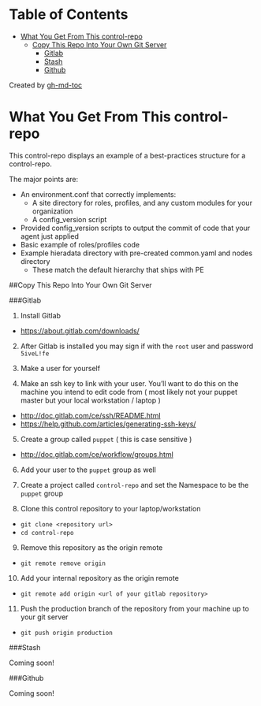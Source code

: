 Table of Contents
=================

  * [What You Get From This control\-repo](#what-you-get-from-this-control-repo)
    * [Copy This Repo Into Your Own Git Server](#copy-this-repo-into-your-own-git-server)
      * [Gitlab](#gitlab)
      * [Stash](#stash)
      * [Github](#github)

Created by [gh-md-toc](https://github.com/ekalinin/github-markdown-toc.go)

# What You Get From This control-repo

This control-repo displays an example of a best-practices structure for a control-repo.  

The major points are:
 - An environment.conf that correctly implements:
   - A site directory for roles, profiles, and any custom modules for your organization
   - A config_version script 
 - Provided config_version scripts to output the commit of code that your agent just applied
 - Basic example of roles/profiles code
 - Example hieradata directory with pre-created common.yaml and nodes directory 
   - These match the default hierarchy that ships with PE

##Copy This Repo Into Your Own Git Server

###Gitlab

1. Install Gitlab
 - https://about.gitlab.com/downloads/

2. After Gitlab is installed you may sign if with the `root` user and password `5iveL!fe`

3. Make a user for yourself

4. Make an ssh key to link with your user.  You’ll want to do this on the machine you intend to edit code from ( most likely not your puppet master but your local workstation / laptop )
 - http://doc.gitlab.com/ce/ssh/README.html
 - https://help.github.com/articles/generating-ssh-keys/

5. Create a group called `puppet` ( this is case sensitive )
 - http://doc.gitlab.com/ce/workflow/groups.html

6. Add your user to the `puppet` group as well

7. Create a project called `control-repo` and set the Namespace to be the `puppet` group

8. Clone this control repository to your laptop/workstation
 - `git clone <repository url>`
 - `cd control-repo`

9. Remove this repository as the origin remote 
 - `git remote remove origin`

10. Add your internal repository as the origin remote
 - `git remote add origin <url of your gitlab repository>`

11. Push the production branch of the repository from your machine up to your git server
 - `git push origin production`

###Stash

Coming soon!

###Github

Coming soon!
